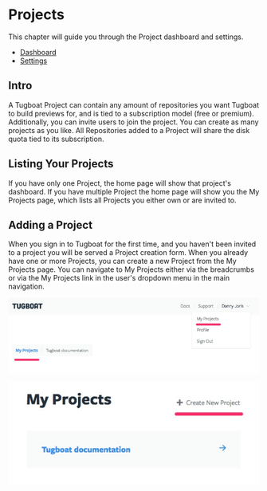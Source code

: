 # Projects

This chapter will guide you through the Project dashboard and settings.

* [Dashboard](dashboard/index.md)
* [Settings](settings/index.md)

## Intro

A Tugboat Project can contain any amount of repositories you want Tugboat to build previews for, and is tied to a subscription model (free or premium). Additionally, you can invite users to join the project. You can create as many projects as you like. All Repositories added to a Project will share the disk quota tied to its subscription.

## Listing Your Projects

If you have only one Project, the home page will show that project's dashboard. If you have multiple Project the home page will show you the My Projects page, which lists all Projects you either own or are invited to.

## Adding a Project

When you sign in to Tugboat for the first time, and you haven't been invited to a project you will be served a Project creation form. When you already have one or more Projects, you can create a new Project from the My Projects page. You can navigate to My Projects either via the breadcrumbs or via the My Projects link in the user's dropdown menu in the main navigation.

![My Projects Links](_images/my-projects-links.jpg)

![Create New Project Link](_images/create-new-project.jpg)

